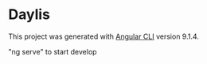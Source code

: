 # Daylis

This project was generated with [Angular CLI](https://github.com/angular/angular-cli) version 9.1.4.
 

"ng serve" to start develop
